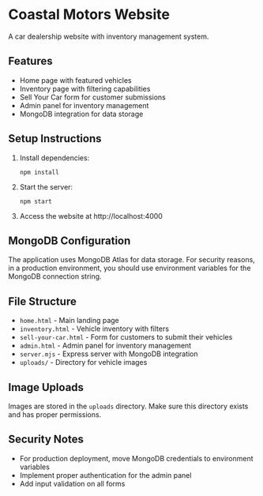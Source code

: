 # Coastal Motors Website

A car dealership website with inventory management system.

## Features

- Home page with featured vehicles
- Inventory page with filtering capabilities
- Sell Your Car form for customer submissions
- Admin panel for inventory management
- MongoDB integration for data storage

## Setup Instructions

1. Install dependencies:
   ```
   npm install
   ```

2. Start the server:
   ```
   npm start
   ```

3. Access the website at http://localhost:4000

## MongoDB Configuration

The application uses MongoDB Atlas for data storage. For security reasons, in a production environment, you should use environment variables for the MongoDB connection string.

## File Structure

- `home.html` - Main landing page
- `inventory.html` - Vehicle inventory with filters
- `sell-your-car.html` - Form for customers to submit their vehicles
- `admin.html` - Admin panel for inventory management
- `server.mjs` - Express server with MongoDB integration
- `uploads/` - Directory for vehicle images

## Image Uploads

Images are stored in the `uploads` directory. Make sure this directory exists and has proper permissions.

## Security Notes

- For production deployment, move MongoDB credentials to environment variables
- Implement proper authentication for the admin panel
- Add input validation on all forms